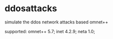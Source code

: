 # ddosattacks
simulate the ddos network attacks based omnet++

supported:
  omnet++ 5.7;
  inet 4.2.9;
  neta 1.0;
